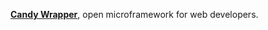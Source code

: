 [**Candy Wrapper**](https://github.com/VillageR88/cwrap-framework), open microframework for web developers.
